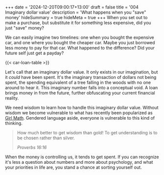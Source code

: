 +++
date = '2024-12-20T09:00:17+13:00'
draft = false
title = '004 Imaginary dollar value'
description = 'What happens when you "save" money'
hideSummary = true
hideMeta = true
+++
When you set out to make a purchase, but substitute it for something less expensive, did you just "save" money?

We can easily imagine two timelines: one when you bought the expensive car, and one where you bought the cheaper car. Maybe you just borrowed less money to pay for that car. What happened to the difference? Did your future self just get a payday?

{{< car-loan-table >}}

Let's call that an imaginary dollar value. It only exists in our imagination, but it *could* have been spent. It's the imaginary transaction of dollars not being spent, the spending equivalent of a tree falling in the woods with no one around to hear it. This imaginary number falls into a conceptual void. A loan brings money in from the future, further obfuscating your current financial reality.

We need wisdom to learn how to handle this imaginary dollar value. Without wisdom we become vulnerable to what has recently been popularized as [Girl Math](https://www.psychologytoday.com/sg/blog/positively-media/202309/girlmath-how-social-media-trends-perpetuate-stereotypes). Gendered language aside, everyone is vulnerable to this kind of thinking. 

> How much better to get wisdom than gold! To get understanding is to be chosen rather than silver.
>
> *Proverbs 16:16*

When the money is controlling us, it tends to get spent. If you can recognize it's less a question about numbers and more about psychology, and what your priorities in life are, you stand a chance at sorting yourself out.
